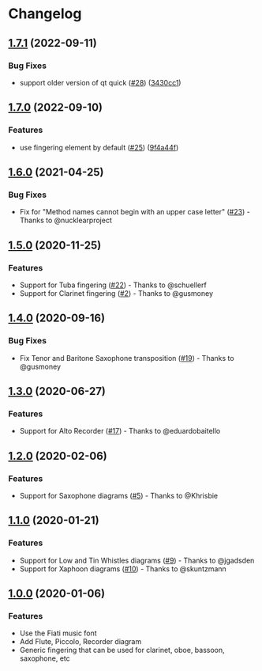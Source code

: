 # Changelog

## [1.7.1](https://github.com/eduardomourar/fingering-diagram/compare/v1.7.0...v1.7.1) (2022-09-11)


### Bug Fixes

* support older version of qt quick ([#28](https://github.com/eduardomourar/fingering-diagram/issues/28)) ([3430cc1](https://github.com/eduardomourar/fingering-diagram/commit/3430cc1db87d8c5f93ed1902c9dfcc23065b024f))

## [1.7.0](https://github.com/eduardomourar/fingering-diagram/compare/v1.6.0...v1.7.0) (2022-09-10)


### Features

* use fingering element by default ([#25](https://github.com/eduardomourar/fingering-diagram/issues/25)) ([9f4a44f](https://github.com/eduardomourar/fingering-diagram/commit/9f4a44f600d43cee7be13dcc2d487f22c12c2623))

## [1.6.0](https://github.com/eduardomourar/fingering-diagram/compare/v1.5.0...v1.6.0) (2021-04-25)


### Bug Fixes

* Fix for "Method names cannot begin with an upper case letter" ([#23](https://github.com/eduardomourar/fingering-diagram/issues/23)) - Thanks to @nucklearproject

## [1.5.0](https://github.com/eduardomourar/fingering-diagram/compare/v1.4.0...v1.5.0) (2020-11-25)


### Features

* Support for Tuba fingering ([#22](https://github.com/eduardomourar/fingering-diagram/issues/22)) - Thanks to @schuellerf
* Support for Clarinet fingering ([#2](https://github.com/eduardomourar/fingering-diagram/issues/2)) - Thanks to @gusmoney

## [1.4.0](https://github.com/eduardomourar/fingering-diagram/compare/v1.3.0...v1.4.0) (2020-09-16)


### Bug Fixes

* Fix Tenor and Baritone Saxophone transposition ([#19](https://github.com/eduardomourar/fingering-diagram/issues/19)) - Thanks to @gusmoney

## [1.3.0](https://github.com/eduardomourar/fingering-diagram/compare/v1.2.0...v1.3.0) (2020-06-27)


### Features

* Support for Alto Recorder ([#17](https://github.com/eduardomourar/fingering-diagram/issues/17)) - Thanks to @eduardobaitello

## [1.2.0](https://github.com/eduardomourar/fingering-diagram/compare/v1.1.0...v1.2.0) (2020-02-06)


### Features

* Support for Saxophone diagrams ([#5](https://github.com/eduardomourar/fingering-diagram/issues/5)) - Thanks to @Khrisbie

## [1.1.0](https://github.com/eduardomourar/fingering-diagram/compare/v1.0.0...v1.1.0) (2020-01-21)


### Features

* Support for Low and Tin Whistles diagrams ([#9](https://github.com/eduardomourar/fingering-diagram/issues/9)) - Thanks to @jgadsden
* Support for Xaphoon diagrams ([#10](https://github.com/eduardomourar/fingering-diagram/issues/10)) - Thanks to @skuntzmann

## [1.0.0](https://github.com/eduardomourar/fingering-diagram/tree/v1.0.0) (2020-01-06)


### Features

* Use the Fiati music font
* Add Flute, Piccolo, Recorder diagram
* Generic fingering that can be used for clarinet, oboe, bassoon, saxophone, etc

